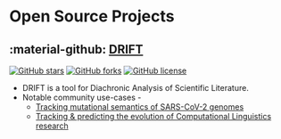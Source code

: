 # Open Source Projects

## :material-github: [DRIFT](https://github.com/rajaswa/drift)
[![GitHub stars](https://img.shields.io/github/stars/rajaswa/drift)](https://github.com/rajaswa/drift/stargazers)
[![GitHub forks](https://img.shields.io/github/forks/rajaswa/drift)](https://github.com/rajaswa/drift/network)
[![GitHub license](https://img.shields.io/github/license/rajaswa/drift)](https://github.com/rajaswa/drift/blob/main/LICENSE)

- DRIFT is a tool for Diachronic Analysis of Scientific Literature.
- Notable community use-cases -
    - [Tracking mutational semantics of SARS-CoV-2 genomes](https://www.nature.com/articles/s41598-022-20000-5)
    - [Tracking & predicting the evolution of Computational Linguistics research](https://aclanthology.org/2021.emnlp-demo.40/)